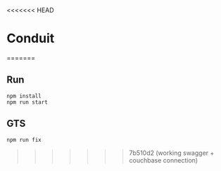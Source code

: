 <<<<<<< HEAD
# Conduit
=======

## Run

```
npm install
npm run start
```

## GTS

`npm run fix`

>>>>>>> 7b510d2 (working swagger + couchbase connection)
